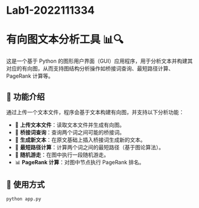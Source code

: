 # Lab1-2022111334
# 有向图文本分析工具 📊🔍

这是一个基于 Python 的图形用户界面（GUI）应用程序，用于分析文本并构建其对应的有向图，从而支持图结构分析操作如桥接词查询、最短路径计算、PageRank 计算等。

## 🧠 功能介绍

通过上传一个文本文件，程序会基于文本构建有向图，并支持以下分析功能：

- 📁 **上传文本文件**：读取文本文件并生成有向图。
- 🔗 **桥接词查询**：查询两个词之间可能的桥接词。
- 📝 **生成新文本**：在原文基础上插入桥接词生成新的文本。
- 📍 **最短路径计算**：计算两个词之间的最短路径（基于图论算法）。
- 🎲 **随机游走**：在图中执行一段随机游走。
- 📊 **PageRank 计算**：对图中节点执行 PageRank 排名。

## 🚀 使用方式
```bash
python app.py
